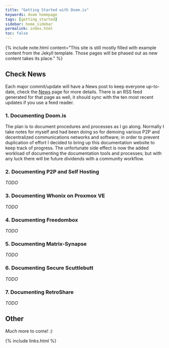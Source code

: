 ```yaml
---
title: "Getting Started with Doom.is"
keywords: doom homepage
tags: [getting_started]
sidebar: home_sidebar
permalink: index.html
toc: false
---
```


{% include note.html content="This site is still mostly filled with example content from the Jekyll template.  Those pages will be phased out as new content takes its place." %}

## Check News

Each major commit/update will have a News post to keep everyone up-to-date, check the [News](news.html) page for more details.  There is an RSS feed generated for that page as well, it should sync with the ten most recent updates if you use a feed reader.

### 1. Documenting Doom.is

The plan is to document procedures and processes as I go along.  Normally I take notes for myself and had been doing so for demoing various P2P and decentralized communications networks and software; in order to prevent duplication of effort I decided to bring up this documentation website to keep track of progress.  The unfortunate side effect is now the added workload of documenting the documentation tools and processes; but with any luck there will be future dividends with a community workflow.

### 2. Documenting P2P and Self Hosting

*TODO*

### 3. Documenting Whonix on Proxmox VE

*TODO*

### 4. Documenting Freedombox

*TODO*

### 5. Documenting Matrix-Synapse

*TODO*

### 6. Documenting Secure Scuttlebutt

*TODO*

### 7. Documenting RetroShare

*TODO*

## Other

*Much* more to come! *:)*

{% include links.html %}
